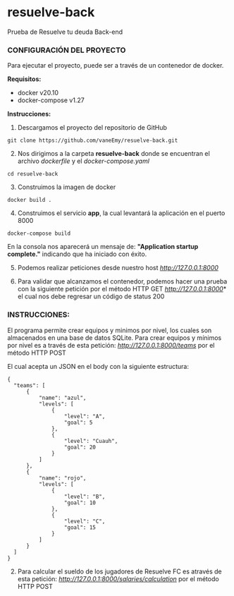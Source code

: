 # resuelve-back

Prueba de Resuelve tu deuda Back-end

### CONFIGURACIÓN DEL PROYECTO

Para ejecutar el proyecto, puede ser a través de un contenedor de docker.

**Requisitos:**

- docker v20.10
- docker-compose v1.27

**Instrucciones:**

1. Descargamos el proyecto del repositorio de GitHub

```
git clone https://github.com/vaneEmy/resuelve-back.git
```

2. Nos dirigimos a la carpeta **resuelve-back** donde se encuentran el archivo *dockerfile* y el *docker-compose.yaml*

```
cd resuelve-back
```

3. Construimos la imagen de docker 

```
docker build .
```

4. Construimos el servicio **app**, la cual levantará la aplicación en el puerto 8000

```
docker-compose build
```

En la consola nos aparecerá un mensaje de: **"Application startup complete."** indicando que ha iniciado con éxito.

5. Podemos realizar peticiones desde nuestro host *http://127.0.0.1:8000*

6. Para validar que alcanzamos el contenedor, podemos hacer una prueba con la siguiente petición por el método HTTP GET *http://127.0.0.1:8000** el cual nos debe regresar un código de status 200


### INSTRUCCIONES:

El programa permite crear equipos y minimos por nivel, los cuales son almacenados en una base de datos SQLite. 
Para crear equipos y mínimos por nivel es a través de esta petición: *http://127.0.0.1:8000/teams* por el método HTTP POST

El cual acepta un JSON en el body con la siguiente estructura:

```
{
  "teams": [
      {
          "name": "azul",
          "levels": [
              {
                  "level": "A",
                  "goal": 5
              },
              {
                  "level": "Cuauh",
                  "goal": 20
              }
          ]
      },
      {
          "name": "rojo",
          "levels": [
              {
                  "level": "B",
                  "goal": 10
              },
              {
                  "level": "C",
                  "goal": 15
              }
          ]
      }
  ]
}
```

2. Para calcular el sueldo de los jugadores de Resuelve FC es através de esta petición: *http://127.0.0.1:8000/salaries/calculation* por el método HTTP POST
